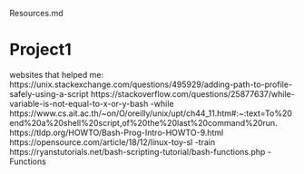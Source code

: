 Resources.md

<h1>Project1</h1>
websites that helped me:
https://unix.stackexchange.com/questions/495929/adding-path-to-profile-safely-using-a-script
https://stackoverflow.com/questions/25877637/while-variable-is-not-equal-to-x-or-y-bash -while
https://www.cs.ait.ac.th/~on/O/oreilly/unix/upt/ch44_11.htm#:~:text=To%20end%20a%20shell%20script,of%20the%20last%20command%20run.
https://tldp.org/HOWTO/Bash-Prog-Intro-HOWTO-9.html 
https://opensource.com/article/18/12/linux-toy-sl -train
https://ryanstutorials.net/bash-scripting-tutorial/bash-functions.php -Functions


